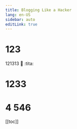 ```yaml
---
title: Blogging Like a Hacker
lang: en-US
sidebar: auto
editLink: true
---
```

# 123
121313 :100: :tita:
# 1233
# 4 546
[[toc]]
